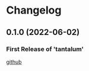 # Changelog

<!--next-version-placeholder-->

## 0.1.0 (2022-06-02)

### First Release of 'tantalum'



<!-- Markdown link & img dfn's -->

[github](https://github.com/Stephen-RA-King/tantalum)
